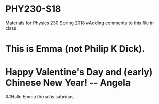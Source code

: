 # PHY230-S18
Materials for Physics 230 Spring 2018
#Adding comments to this file in class
# This is Emma (not Philip K Dick).
# Happy Valentine's Day and (early) Chinese New Year! -- Angela

##Hallo Emma thixsd is sabrinas
